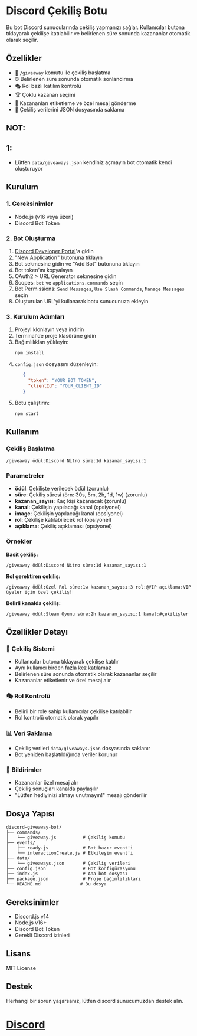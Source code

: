 # Discord Çekiliş Botu

Bu bot Discord sunucularında çekiliş yapmanızı sağlar. Kullanıcılar butona tıklayarak çekilişe katılabilir ve belirlenen süre sonunda kazananlar otomatik olarak seçilir.

## Özellikler

- 🎉 `/giveaway` komutu ile çekiliş başlatma
- ⏰ Belirlenen süre sonunda otomatik sonlandırma
- 🎭 Rol bazlı katılım kontrolü
- 🏆 Çoklu kazanan seçimi
- 📢 Kazananları etiketleme ve özel mesaj gönderme
- 💾 Çekiliş verilerini JSON dosyasında saklama


## NOT:
## 1:
- Lütfen `data/giveaways.json` kendiniz açmayın bot otomatik kendi oluşturuyor 

## Kurulum

### 1. Gereksinimler
- Node.js (v16 veya üzeri)
- Discord Bot Token

### 2. Bot Oluşturma
1. [Discord Developer Portal](https://discord.com/developers/applications)'a gidin
2. "New Application" butonuna tıklayın
3. Bot sekmesine gidin ve "Add Bot" butonuna tıklayın
4. Bot token'ını kopyalayın
5. OAuth2 > URL Generator sekmesine gidin
6. Scopes: `bot` ve `applications.commands` seçin
7. Bot Permissions: `Send Messages`, `Use Slash Commands`, `Manage Messages` seçin
8. Oluşturulan URL'yi kullanarak botu sunucunuza ekleyin

### 3. Kurulum Adımları

1. Projeyi klonlayın veya indirin
2. Terminal'de proje klasörüne gidin
3. Bağımlılıkları yükleyin:
   ```bash
   npm install
   ```
4. `config.json` dosyasını düzenleyin:
   ```json
      {
        "token": "YOUR_BOT_TOKEN",
        "clientId": "YOUR_CLIENT_ID"
      } 
   ```
5. Botu çalıştırın:
   ```bash
   npm start
   ```

## Kullanım

### Çekiliş Başlatma
```
/giveaway ödül:Discord Nitro süre:1d kazanan_sayısı:1
```

### Parametreler
- **ödül**: Çekilişte verilecek ödül (zorunlu)
- **süre**: Çekiliş süresi (örn: 30s, 5m, 2h, 1d, 1w) (zorunlu)
- **kazanan_sayısı**: Kaç kişi kazanacak (zorunlu)
- **kanal**: Çekilişin yapılacağı kanal (opsiyonel)
- **image**: Çekilişin yapılacağı kanal (opsiyonel)
- **rol**: Çekilişe katılabilecek rol (opsiyonel)
- **açıklama**: Çekiliş açıklaması (opsiyonel)

### Örnekler

**Basit çekiliş:**
```
/giveaway ödül:Discord Nitro süre:1d kazanan_sayısı:1
```

**Rol gerektiren çekiliş:**
```
/giveaway ödül:Özel Rol süre:1w kazanan_sayısı:3 rol:@VIP açıklama:VIP üyeler için özel çekiliş!
```

**Belirli kanalda çekiliş:**
```
/giveaway ödül:Steam Oyunu süre:2h kazanan_sayısı:1 kanal:#çekilişler
```

## Özellikler Detayı

### 🎯 Çekiliş Sistemi
- Kullanıcılar butona tıklayarak çekilişe katılır
- Aynı kullanıcı birden fazla kez katılamaz
- Belirlenen süre sonunda otomatik olarak kazananlar seçilir
- Kazananlar etiketlenir ve özel mesaj alır

### 🎭 Rol Kontrolü
- Belirli bir role sahip kullanıcılar çekilişe katılabilir
- Rol kontrolü otomatik olarak yapılır

### 📊 Veri Saklama
- Çekiliş verileri `data/giveaways.json` dosyasında saklanır
- Bot yeniden başlatıldığında veriler korunur

### 🔔 Bildirimler
- Kazananlar özel mesaj alır
- Çekiliş sonuçları kanalda paylaşılır
- "Lütfen hediyinizi almayı unutmayın!" mesajı gönderilir

## Dosya Yapısı

```
discord-giveaway-bot/
├── commands/
│   └── giveaway.js          # Çekiliş komutu
├── events/
│   ├── ready.js             # Bot hazır event'i
│   └── interactionCreate.js # Etkileşim event'i
├── data/
│   └── giveaways.json       # Çekiliş verileri
├── config.json              # Bot konfigürasyonu
├── index.js                 # Ana bot dosyası
├── package.json             # Proje bağımlılıkları
└── README.md               # Bu dosya
```

## Gereksinimler

- Discord.js v14
- Node.js v16+
- Discord Bot Token
- Gerekli Discord izinleri

## Lisans

MIT License

## Destek

Herhangi bir sorun yaşarsanız, lütfen discord sunucumuzdan destek alın. 
# [Discord](https://discord.gg/9J8KB2brj6)

